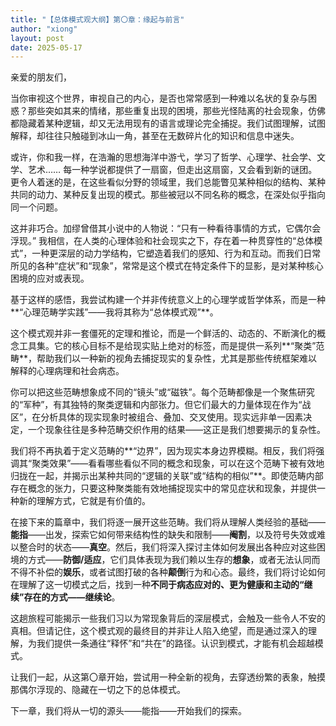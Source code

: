 ```yaml
---
title: "【总体模式观大纲】第〇章：缘起与前言"
author: "xiong"
layout: post
date: 2025-05-17
---
```


亲爱的朋友们，

当你审视这个世界，审视自己的内心，是否也常常感到一种难以名状的复杂与困惑？那些突如其来的情绪，那些重复出现的困境，那些光怪陆离的社会现象，仿佛都隐藏着某种逻辑，却又无法用现有的语言或理论完全捕捉。我们试图理解，试图解释，却往往只触碰到冰山一角，甚至在无数碎片化的知识和信息中迷失。

或许，你和我一样，在浩瀚的思想海洋中游弋，学习了哲学、心理学、社会学、文学、艺术…… 每一种学说都提供了一扇窗，但走出这扇窗，又会看到新的谜团。更令人着迷的是，在这些看似分野的领域里，我们总能瞥见某种相似的结构、某种共同的动力、某种反复出现的模式。那些被冠以不同名称的概念，在深处似乎指向同一个问题。

这并非巧合。加缪曾借其小说中的人物说：“只有一种看待事情的方式，它偶尔会浮现。” 我相信，在人类的心理体验和社会现实之下，存在着一种贯穿性的“总体模式”，一种更深层的动力学结构，它塑造着我们的感知、行为和互动。而我们日常所见的各种“症状”和“现象”，常常是这个模式在特定条件下的显影，是对某种核心困境的应对或表现。

基于这样的感悟，我尝试构建一个并非传统意义上的心理学或哲学体系，而是一种**“心理范畴学实践”——我将其称为“总体模式观”**。

这个模式观并非一套僵死的定理和推论，而是一个鲜活的、动态的、不断演化的概念工具集。它的核心目标不是给现实贴上绝对的标签，而是提供一系列**“聚类”范畴**，帮助我们以一种新的视角去捕捉现实的复杂性，尤其是那些传统框架难以解释的心理病理和社会病态。

你可以把这些范畴想象成不同的“镜头”或“磁铁”。每个范畴都像是一个聚焦研究的“军种”，有其独特的聚类逻辑和内部张力。但它们最大的力量体现在作为“战区”，在分析具体的现实现象时被组合、叠加、交叉使用。现实远非单一因素决定，一个现象往往是多种范畴交织作用的结果——这正是我们想要揭示的复杂性。

我们将不再执着于定义范畴的**“边界”，因为现实本身边界模糊。相反，我们将强调其“聚类效果”——看看哪些看似不同的概念和现象，可以在这个范畴下被有效地归拢在一起，并揭示出某种共同的“逻辑的关联”或“结构的相似”**。即使范畴内部存在概念的张力，只要这种聚类能有效地捕捉现实中的常见症状和现象，并提供一种新的理解方式，它就是有价值的。

在接下来的篇章中，我们将逐一展开这些范畴。我们将从理解人类经验的基础——**能指**——出发，探索它如何带来结构性的缺失和限制——**阉割**，以及符号失效或难以整合时的状态——**真空**。然后，我们将深入探讨主体如何发展出各种应对这些困境的方式——**防御/适应**，它们具体表现为我们赖以生存的**想象**，或者无法认同而不得不补偿的**娱乐**，或者试图打破的各种**颠倒**行为和心态。最终，我们将讨论如何在理解了这一切模式之后，找到一种**不同于病态应对的、更为健康和主动的“继续”存在的方式——继续论**。

这趟旅程可能揭示一些我们习以为常现象背后的深层模式，会触及一些令人不安的真相。但请记住，这个模式观的最终目的并非让人陷入绝望，而是通过深入的理解，为我们提供一条通往“释怀”和“共在”的路径。认识到模式，才能有机会超越模式。

让我们一起，从这第〇章开始，尝试用一种全新的视角，去穿透纷繁的表象，触摸那偶尔浮现的、隐藏在一切之下的总体模式。

下一章，我们将从一切的源头——能指——开始我们的探索。